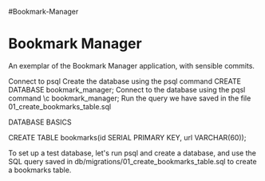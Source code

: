 #Bookmark-Manager


# Bookmark Manager

An exemplar of the Bookmark Manager application, with sensible commits.

Connect to psql
Create the database using the psql command CREATE DATABASE bookmark_manager;
Connect to the database using the pqsl command \c bookmark_manager;
Run the query we have saved in the file 01_create_bookmarks_table.sql

DATABASE BASICS

CREATE TABLE bookmarks(id SERIAL PRIMARY KEY, url VARCHAR(60));

To set up a test database, let's run psql and create a database, and use the SQL query saved in db/migrations/01_create_bookmarks_table.sql to create a bookmarks table.
